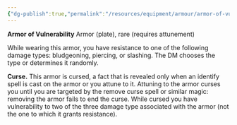 ```yaml
---
{"dg-publish":true,"permalink":"/resources/equipment/armour/armor-of-vulnerability/","title":"Armor of Vulnerability"}
---
```


**Armor of Vulnerability**
Armor (plate), rare (requires attunement)

While wearing this armor, you have resistance to one of the following damage types: bludgeoning, piercing, or slashing. The DM chooses the type or determines it randomly.

**Curse.** This armor is cursed, a fact that is revealed only when an identify spell is cast on the armor or you attune to it. Attuning to the armor curses you until you are targeted by the remove curse spell or similar magic: removing the armor fails to end the curse. While cursed you have vulnerability to two of the three damage type associated with the armor (not the one to which it grants resistance).